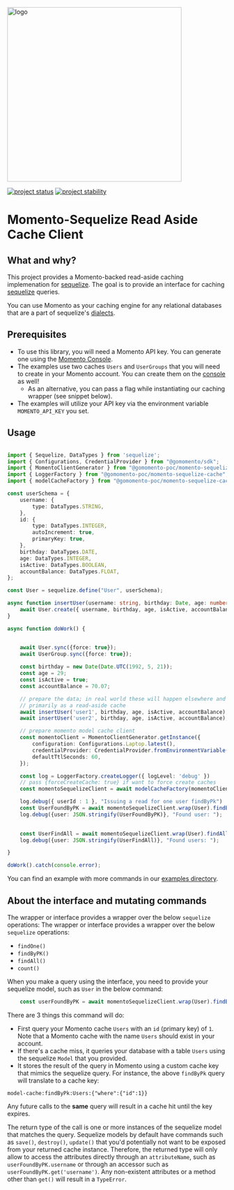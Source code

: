 <img src="https://docs.momentohq.com/img/logo.svg" alt="logo" width="400"/>

[![project status](https://momentohq.github.io/standards-and-practices/badges/project-status-official.svg)](https://github.com/momentohq/standards-and-practices/blob/main/docs/momento-on-github.md)
[![project stability](https://momentohq.github.io/standards-and-practices/badges/project-stability-alpha.svg)](https://github.com/momentohq/standards-and-practices/blob/main/docs/momento-on-github.md) 

# Momento-Sequelize Read Aside Cache Client

## What and why?

This project provides a Momento-backed read-aside caching implemenation for [sequelize](https://github.com/sequelize/sequelize).
The goal is to provide an interface for caching [sequelize](https://github.com/sequelize/sequelize) queries.

You can use Momento as your caching engine for any relational databases that are a part of sequelize's [dialects](https://sequelize.org/docs/v6/getting-started/).

## Prerequisites

- To use this library, you will need a Momento API key. You can generate one using the [Momento Console](https://console.gomomento.com/).
- The examples use two caches `Users` and `UserGroups` that you will need to create in your Momento account. You can create 
them on the [console](https://console.gomomento.com/) as well! 
  - As an alternative, you can pass a flag while instantiating our caching wrapper (see snippet below).
- The examples will utilize your API key via the environment variable `MOMENTO_API_KEY` you set.


## Usage

```typescript

import { Sequelize, DataTypes } from 'sequelize';
import { Configurations, CredentialProvider } from "@gomomento/sdk";
import { MomentoClientGenerator } from "@gomomento-poc/momento-sequelize-cache";
import { LoggerFactory } from "@gomomento-poc/momento-sequelize-cache";
import { modelCacheFactory } from "@gomomento-poc/momento-sequelize-cache";

const userSchema = {
    username: {
        type: DataTypes.STRING,
    },
    id: {
        type: DataTypes.INTEGER,
        autoIncrement: true,
        primaryKey: true,
    },
    birthday: DataTypes.DATE,
    age: DataTypes.INTEGER,
    isActive: DataTypes.BOOLEAN,
    accountBalance: DataTypes.FLOAT,
};

const User = sequelize.define("User", userSchema);

async function insertUser(username: string, birthday: Date, age: number, isActive: boolean, accountBalance: number) {
    await User.create({ username, birthday, age, isActive, accountBalance });
}

async function doWork() {


    await User.sync({force: true});
    await UserGroup.sync({force: true});
    
    const birthday = new Date(Date.UTC(1992, 5, 21));
    const age = 29;
    const isActive = true;
    const accountBalance = 70.07;

    // prepare the data; in real world these will happen elsewhere and we will be employing this project
    // primarily as a read-aside cache
    await insertUser('user1', birthday, age, isActive, accountBalance);
    await insertUser('user2', birthday, age, isActive, accountBalance);

    // prepare momento model cache client
    const momentoClient = MomentoClientGenerator.getInstance({
        configuration: Configurations.Laptop.latest(),
        credentialProvider: CredentialProvider.fromEnvironmentVariable({environmentVariableName: 'MOMENTO_API_KEY'}),
        defaultTtlSeconds: 60,
    });

    const log = LoggerFactory.createLogger({ logLevel: 'debug' })
    // pass {forceCreateCache: true} if want to force create caches
    const momentoSequelizeClient = await modelCacheFactory(momentoClient, log, {forceCreateCache: true} );

    log.debug({ userId : 1 }, "Issuing a read for one user findByPk")
    const UserFoundByPK = await momentoSequelizeClient.wrap(User).findByPk(1)
    log.debug({user: JSON.stringify(UserFoundByPK)}, "Found user: ");
    

    const UserFindAll = await momentoSequelizeClient.wrap(User).findAll();
    log.debug({user: JSON.stringify(UserFindAll)}, "Found users: ");

}

doWork().catch(console.error);
```

You can find an example with more commands in our [examples directory](./examples).

## About the interface and mutating commands

The wrapper or interface provides a wrapper over the below `sequelize` operations:
The wrapper or interface provides a wrapper over the below `sequelize` operations:

- `findOne()`
- `findByPK()`
- `findAll()`
- `count()`

When you make a query using the interface, you need to provide your sequelize model, such as `User` in the below command:

```typescript
    const userFoundByPK = await momentoSequelizeClient.wrap(User).findByPk(1)
```

There are 3 things this command will do:
- First query your Momento cache `Users` with an `id` (primary key) of `1`. Note that a Momento cache with the name
`Users` should exist in your account.
- If there's a cache miss, it queries your database with a table `Users` using the sequelize `Model` that you provided.
- It stores the result of the query in Momento using a custom cache key that mimics the sequelize query. For instance,
the above `findByPk` query will translate to a cache key:

`model-cache:findByPk:Users:{"where":{"id":1}}`

Any future calls to the **same** query will result in a cache hit until the key expires.

The return type of the call is one or more instances of the sequelize model that matches the query. Sequelize models by default 
have commands such as `save()`, `destroy()`, `update()` that you'd potentially not want to be exposed from your returned 
cache instance. Therefore, the returned type will only allow to access the attributes directly through an `attributeName`,
such as `userFoundByPK.username` or through an accessor such as `userFoundByPK.get('username')`. 
Any non-existent attributes or a method other than `get()` will result in a `TypeError`.
